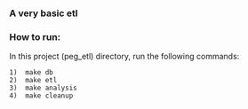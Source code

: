 ### A very basic etl


### How to run:
In this project (peg_etl) directory, run the following commands:

    1)  make db
    2)  make etl
    3)  make analysis
    4)  make cleanup
   

